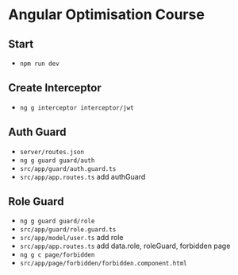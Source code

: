 # Angular Optimisation Course

## Start
- `npm run dev`

## Create Interceptor
- `ng g interceptor interceptor/jwt`

## Auth Guard
- `server/routes.json`
- `ng g guard guard/auth`
- `src/app/guard/auth.guard.ts`
- `src/app/app.routes.ts` add authGuard

## Role Guard
- `ng g guard guard/role`
- `src/app/guard/role.guard.ts`
- `src/app/model/user.ts` add role
- `src/app/app.routes.ts` add data.role, roleGuard, forbidden page
- `ng g c page/forbidden`
- `src/app/page/forbidden/forbidden.component.html`

